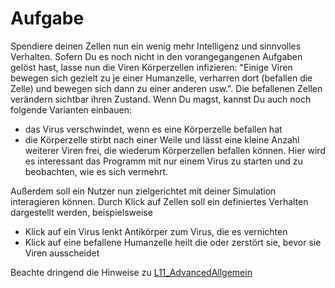 # Aufgabe
Spendiere deinen Zellen nun ein wenig mehr Intelligenz und sinnvolles Verhalten. Sofern Du es noch nicht in den vorangegangenen Aufgaben gelöst hast, lasse nun die Viren Körperzellen infizieren: "Einige Viren bewegen sich gezielt zu je einer Humanzelle, verharren dort (befallen die Zelle) und bewegen sich dann zu einer anderen usw.". Die befallenen Zellen verändern sichtbar ihren Zustand. Wenn Du magst, kannst Du auch noch folgende Varianten einbauen:
- das Virus verschwindet, wenn es eine Körperzelle befallen hat
- die Körperzelle stirbt nach einer Weile und lässt eine kleine Anzahl weiterer Viren frei, die wiederum Körperzellen befallen können. Hier wird es interessant das Programm mit nur einem Virus zu starten und zu beobachten, wie es sich vermehrt.

Außerdem soll ein Nutzer nun zielgerichtet mit deiner Simulation interagieren können. Durch Klick auf Zellen soll ein definiertes Verhalten dargestellt werden, beispielsweise
- Klick auf ein Virus lenkt Antikörper zum Virus, die es vernichten
- Klick auf eine befallene Humanzelle heilt die oder zerstört sie, bevor sie Viren ausscheidet


Beachte dringend die Hinweise zu [L11_AdvancedAllgemein](L11_AdvancedAllgemein)